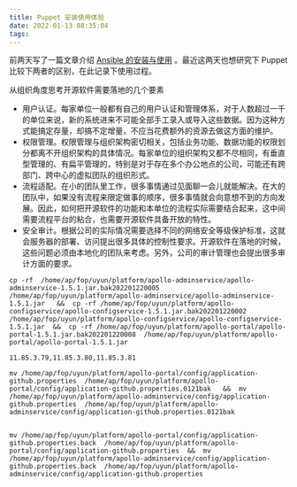 ```yaml
---
title: Puppet 安装使用体验
date: 2022-01-13 08:35:04
tags:
---
```


前两天写了一篇文章介绍 [Ansible 的安装与使用](http://www.edulinks.cn/2022/01/04/20220104-run-ansible-offline/) 。最近这两天也想研究下 Puppet 比较下两者的区别，在此记录下使用过程。



从组织角度思考开源软件需要落地的几个要素

* 用户认证。每家单位一般都有自己的用户认证和管理体系，对于人数超过一千的单位来说，新的系统进来不可能全部手工录入或导入这些数据。因为这种方式能搞定存量，却搞不定增量，不应当花费额外的资源去做这方面的维护。
* 权限管理。权限管理与组织架构密切相关，包括业务功能、数据功能的权限划分都离不开组织架构的具体情况。每家单位的组织架构又都不尽相同，有垂直型管理的、有扁平管理的，特别是对于存在多个办公地点的公司，可能还有跨部门、跨中心的虚拟团队的组织形式。
* 流程适配。在小的团队里工作，很多事情通过见面聊一会儿就能解决。在大的团队中，如果没有流程来限定做事的顺序，很多事情就会向意想不到的方向发展。因此，如何把开源软件的功能和本单位的流程实际需要结合起来，这中间需要流程平台的粘合，也需要开源软件具备开放的特性。
* 安全审计。根据公司的实际情况需要选择不同的网络安全等级保护标准，这就会服务器的部署、访问提出很多具体的控制性要求。开源软件在落地的时候，这些问题必须由本地化的团队来考虑。另外，公司的审计管理也会提出很多审计方面的要求。

```
cp -rf  /home/ap/fop/uyun/platform/apollo-adminservice/apollo-adminservice-1.5.1.jar.bak202201220005  /home/ap/fop/uyun/platform/apollo-adminservice/apollo-adminservice-1.5.1.jar   &&  cp -rf /home/ap/fop/uyun/platform/apollo-configservice/apollo-configservice-1.5.1.jar.bak202201220002  /home/ap/fop/uyun/platform/apollo-configservice/apollo-configservice-1.5.1.jar  &&  cp -rf /home/ap/fop/uyun/platform/apollo-portal/apollo-portal-1.5.1.jar.bak202201220008  /home/ap/fop/uyun/platform/apollo-portal/apollo-portal-1.5.1.jar

11.85.3.79,11.85.3.80,11.85.3.81

mv /home/ap/fop/uyun/platform/apollo-portal/config/application-github.properties  /home/ap/fop/uyun/platform/apollo-portal/config/application-github.properties.0121bak   &&  mv /home/ap/fop/uyun/platform/apollo-adminservice/config/application-github.properties  /home/ap/fop/uyun/platform/apollo-adminservice/config/application-github.properties.0121bak


mv /home/ap/fop/uyun/platform/apollo-portal/config/application-github.properties.back  /home/ap/fop/uyun/platform/apollo-portal/config/application-github.properties  &&  mv /home/ap/fop/uyun/platform/apollo-adminservice/config/application-github.properties.back  /home/ap/fop/uyun/platform/apollo-adminservice/config/application-github.properties
```
